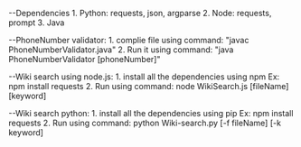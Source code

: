 
--Dependencies
	1. Python: requests, json, argparse
	2. Node: requests, prompt
	3. Java


--PhoneNumber validator:
	1. complie file using command: "javac PhoneNumberValidator.java"
	2. Run it using command: "java PhoneNumberValidator [phoneNumber]"


--Wiki search using node.js:
	1. install all the dependencies using npm 
		Ex: npm install requests
	2. Run using command: node WikiSearch.js [fileName] [keyword]


--Wiki search python:
	1. install all the dependencies using pip 
		Ex: npm install requests
	2. Run using command: python Wiki-search.py [-f fileName] [-k keyword]